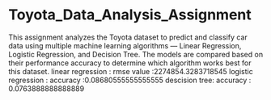 # Toyota_Data_Analysis_Assignment
This assignment  analyzes the Toyota dataset to predict and classify car data using multiple machine learning algorithms — Linear Regression, Logistic Regression, and Decision Tree. The models are compared based on their performance accuracy to determine which algorithm works best for this dataset.
linear regression : rmse value :2274854.3283718545
logistic regression : accuracy :0.08680555555555555
descision tree: accuracy : 0.0763888888888889

